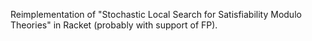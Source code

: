Reimplementation of "Stochastic Local Search for Satisfiability Modulo Theories" in Racket (probably with support of FP).
